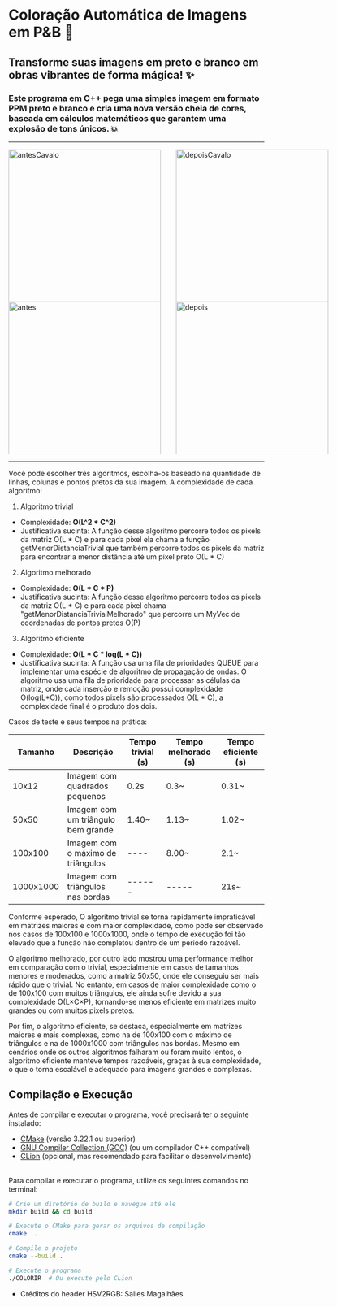 # Coloração Automática de Imagens em P&B 🌈
## Transforme suas imagens em preto e branco em obras vibrantes de forma mágica! ✨
### Este programa em C++ pega uma simples imagem em formato PPM preto e branco e cria uma nova versão cheia de cores, baseada em cálculos matemáticos que garantem uma explosão de tons únicos. 💥
------------------------------------------------------------------

<div style="display: flex;">
    <img src="https://github.com/user-attachments/assets/b811c676-2933-40cd-94b8-1d22ec7004c9" alt="antesCavalo" width="300" height="300" style="margin-right: 30px;"/>
    <img src="https://github.com/user-attachments/assets/5eebc267-9aa9-4e38-bfda-1d5b5723673b" alt="depoisCavalo" width="300" height="300"/>
</div>


<div style="display: flex;">
    <img src="https://github.com/user-attachments/assets/4ae23ae6-ce0d-4bd4-bcd2-956f45c68cbe" alt="antes" width="300" height="300" style="margin-right: 30px;"/>
    <img src="https://github.com/user-attachments/assets/d320b220-544a-43e1-90cf-b470ee51a81b" alt="depois" width="300" height="300"/>
</div>


------------------------------------------------------------------

Você pode escolher três algoritmos, escolha-os baseado na quantidade de linhas, colunas e pontos pretos da sua imagem.
A complexidade de cada algoritmo:

1) Algoritmo trivial
- Complexidade: **O(L^2 * C^2)**
- Justificativa sucinta: A função desse algoritmo percorre todos os pixels da matriz O(L * C) e para cada pixel ela chama a função getMenorDistanciaTrivial que
também percorre todos os pixels da matriz para encontrar a menor distância até um pixel preto O(L * C)

2) Algoritmo melhorado
- Complexidade: **O(L * C * P)**
- Justificativa sucinta: A função desse algoritmo percorre todos os pixels da matriz O(L * C) e para cada pixel chama "getMenorDistanciaTrivialMelhorado"
que percorre um MyVec de coordenadas de pontos pretos O(P)

3) Algoritmo eficiente
- Complexidade: **O(L * C * log(L * C))**
- Justificativa sucinta: A função usa uma fila de prioridades QUEUE para implementar uma espécie de algoritmo de propagação de ondas.
O algoritmo usa uma fila de prioridade para processar as células da matriz, onde cada inserção e remoção possui complexidade O(log(L*C)),
como todos pixels são processados O(L * C), a complexidade final é o produto dos dois.

Casos de teste e seus tempos na prática:

| Tamanho  | Descrição                              | Tempo trivial (s) | Tempo melhorado (s) | Tempo eficiente (s) |
|----------|----------------------------------------|-------------------|---------------------|---------------------|
| 10x12    | Imagem com quadrados pequenos           | 0.2s              | 0.3~                | 0.31~               |
| 50x50    | Imagem com um triângulo bem grande      | 1.40~             | 1.13~               | 1.02~               |
| 100x100  | Imagem com o máximo de triângulos       | ----              | 8.00~               | 2.1~                |
| 1000x1000| Imagem com triângulos nas bordas        | ------            | -----               | 21s~                |


Conforme esperado, O algoritmo trivial se torna rapidamente impraticável em 
matrizes maiores e com maior complexidade, como pode ser observado nos casos de 100x100 e 
1000x1000, onde o tempo de execução foi tão elevado que a função não completou dentro de um período razoável.

O algoritmo melhorado, por outro lado mostrou uma performance melhor em comparação com o trivial, especialmente em casos de tamanhos menores e moderados, como a matriz 50x50, onde ele conseguiu ser mais rápido que o trivial. No entanto, em casos de maior complexidade como o de 100x100 com muitos triângulos, ele ainda sofre devido a sua complexidade
O(L×C×P), tornando-se menos eficiente em matrizes muito grandes ou com muitos pixels pretos.

Por fim, o algoritmo eficiente, se destaca, especialmente em matrizes maiores e mais complexas, como na de 100x100 com o máximo de triângulos e na de 1000x1000 com triângulos nas bordas. Mesmo em cenários onde os outros algoritmos falharam ou foram muito lentos, o algoritmo eficiente manteve tempos razoáveis, graças à sua complexidade,
o que o torna escalável e adequado para imagens grandes e complexas.


## Compilação e Execução
Antes de compilar e executar o programa, você precisará ter o seguinte instalado:

- [CMake](https://cmake.org/download/) (versão 3.22.1 ou superior)
- [GNU Compiler Collection (GCC)](https://gcc.gnu.org/) (ou um compilador C++ compatível)
- [CLion](https://www.jetbrains.com/clion/) (opcional, mas recomendado para facilitar o desenvolvimento)


<br> Para compilar e executar o programa, utilize os seguintes comandos no terminal:<br/>

```bash
# Crie um diretório de build e navegue até ele
mkdir build && cd build

# Execute o CMake para gerar os arquivos de compilação
cmake ..

# Compile o projeto
cmake --build .

# Execute o programa
./COLORIR  # Ou execute pelo CLion
```

- Créditos do header HSV2RGB: Salles Magalhães

